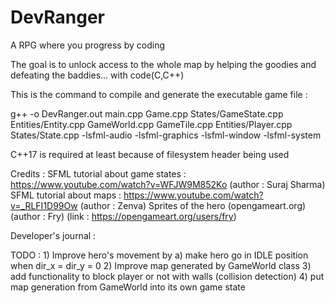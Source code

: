 # DevRanger
A RPG where you progress by coding

The goal is to unlock access to the whole map by helping the goodies and defeating the baddies... with code(C,C++)


This is the command to compile and generate the executable game file : 

g++ -o DevRanger.out main.cpp Game.cpp States/GameState.cpp Entities/Entity.cpp GameWorld.cpp GameTile.cpp Entities/Player.cpp States/State.cpp -lsfml-audio -lsfml-graphics -lsfml-window -lsfml-system

C++17 is required at least because of filesystem header being used
 
Credits : 
    SFML tutorial about game states : https://www.youtube.com/watch?v=WFJW9M852Ko (author : Suraj Sharma)
    SFML tutorial about maps : https://www.youtube.com/watch?v=_RLFI1D99Ow (author : Zenva)
    Sprites of the hero (opengameart.org) (author : Fry) (link : https://opengameart.org/users/fry)



Developer's journal : 

TODO : 
    1) Improve hero's movement by 
        a) make hero go in IDLE position when  dir_x = dir_y = 0
    2) Improve map generated by GameWorld class 
    3) add functionality to block player or not with walls (collision detection)
    4) put map generation from GameWorld into its own game state

